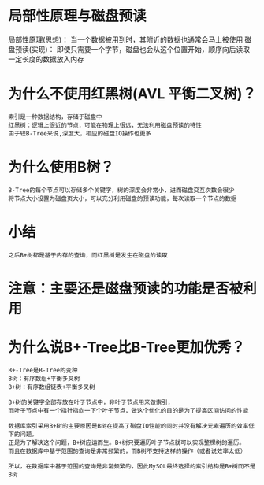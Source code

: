 # 局部性原理与磁盘预读
局部性原理(思想)：
    当一个数据被用到时，其附近的数据也通常会马上被使用
磁盘预读(实现)：
    即使只需要一个字节，磁盘也会从这个位置开始，顺序向后读取一定长度的数据放入内存
    
# 为什么不使用红黑树(AVL 平衡二叉树)？
    索引是一种数据结构，存储于磁盘中
    红黑树：逻辑上很近的节点，可能在物理上很远，无法利用磁盘预读的特性
    由于较B-Tree来说,深度大，相应的磁盘IO操作也更多
    
# 为什么使用B树？
    B-Tree的每个节点可以存储多个关键字，树的深度会非常小，进而磁盘交互次数会很少
    将节点大小设置为磁盘页大小，可以充分利用磁盘的预读功能，每次读取一个节点的数据

# 小结
    之后B+树都是基于内存的查询，而红黑树是发生在磁盘的读取

# 注意：主要还是磁盘预读的功能是否被利用
    
# 为什么说B+-Tree比B-Tree更加优秀？
    B+-Tree是B-Tree的变种
    B树：有序数组+平衡多叉树
    B+树：有序数组链表+平衡多叉树
    
    B+树的关键字全部存放在叶子节点中，非叶子节点用来做索引，
    而叶子节点中有一个指针指向一下个叶子节点，做这个优化的目的是为了提高区间访问的性能
    
    数据库索引采用B+树的主要原因是B树在提高了磁盘IO性能的同时并没有解决元素遍历的效率低下的问题。
    正是为了解决这个问题，B+树应运而生。B+树只要遍历叶子节点就可以实现整棵树的遍历。
    而且在数据库中基于范围的查询是非常频繁的，而B树不支持这样的操作（或者说效率太低）
    
    所以，在数据库中基于范围的查询是非常频繁的，因此MySQL最终选择的索引结构是B+树而不是B树